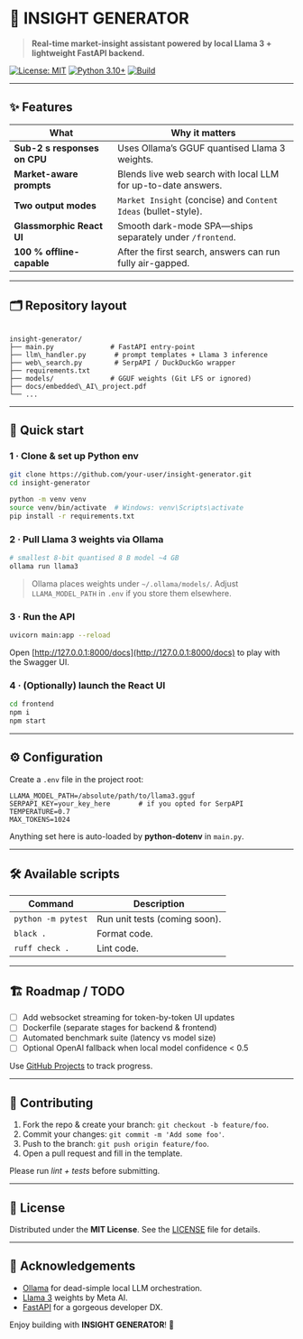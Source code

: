 # 🤖 INSIGHT GENERATOR

> **Real-time market-insight assistant powered by local Llama 3 + lightweight FastAPI backend.**

[![License: MIT](https://img.shields.io/badge/License-MIT-yellow.svg)](LICENSE)
[![Python 3.10+](https://img.shields.io/badge/python-3.10%2B-blue)](https://www.python.org/)
[![Build](https://img.shields.io/github/actions/workflow/status/your-user/insight-generator/ci.yml?branch=main)](https://github.com/your-user/insight-generator/actions)

---

## ✨ Features

| What | Why it matters |
|------|----------------|
| **Sub-2 s responses on CPU** | Uses Ollama’s GGUF quantised Llama 3 weights. |
| **Market-aware prompts** | Blends live web search with local LLM for up-to-date answers. |
| **Two output modes** | `Market Insight` (concise) and `Content Ideas` (bullet-style). |
| **Glassmorphic React UI** | Smooth dark-mode SPA—ships separately under `/frontend`. |
| **100 % offline-capable** | After the first search, answers can run fully air-gapped. |

---

## 🗂️ Repository layout

```

insight-generator/
├── main.py              # FastAPI entry-point
├── llm\_handler.py       # prompt templates + Llama 3 inference
├── web\_search.py        # SerpAPI / DuckDuckGo wrapper
├── requirements.txt
├── models/              # GGUF weights (Git LFS or ignored)
├── docs/embedded\_AI\_project.pdf
└── ...

````

---

## 🚀 Quick start

### 1 · Clone & set up Python env

```bash
git clone https://github.com/your-user/insight-generator.git
cd insight-generator

python -m venv venv
source venv/bin/activate  # Windows: venv\Scripts\activate
pip install -r requirements.txt
````

### 2 · Pull Llama 3 weights via **Ollama**

```bash
# smallest 8-bit quantised 8 B model ~4 GB
ollama run llama3
```

> Ollama places weights under `~/.ollama/models/`. Adjust `LLAMA_MODEL_PATH`
> in `.env` if you store them elsewhere.

### 3 · Run the API

```bash
uvicorn main:app --reload
```

Open [http://127.0.0.1:8000/docs](http://127.0.0.1:8000/docs) to play with the Swagger UI.

### 4 · (Optionally) launch the React UI

```bash
cd frontend
npm i
npm start
```

---

## ⚙️ Configuration

Create a `.env` file in the project root:

```env
LLAMA_MODEL_PATH=/absolute/path/to/llama3.gguf
SERPAPI_KEY=your_key_here       # if you opted for SerpAPI
TEMPERATURE=0.7
MAX_TOKENS=1024
```

Anything set here is auto-loaded by **python-dotenv** in `main.py`.

---

## 🛠️ Available scripts

| Command            | Description                   |
| ------------------ | ----------------------------- |
| `python -m pytest` | Run unit tests (coming soon). |
| `black .`          | Format code.                  |
| `ruff check .`     | Lint code.                    |

---

## 🏗️ Roadmap / TODO

* [ ] Add websocket streaming for token-by-token UI updates
* [ ] Dockerfile (separate stages for backend & frontend)
* [ ] Automated benchmark suite (latency vs model size)
* [ ] Optional OpenAI fallback when local model confidence < 0.5

Use [GitHub Projects](../../projects) to track progress.

---

## 🤝 Contributing

1. Fork the repo & create your branch: `git checkout -b feature/foo`.
2. Commit your changes: `git commit -m 'Add some foo'`.
3. Push to the branch: `git push origin feature/foo`.
4. Open a pull request and fill in the template.

Please run *lint + tests* before submitting.

---

## 📜 License

Distributed under the **MIT License**.
See the [LICENSE](LICENSE) file for details.

---

## 🙏 Acknowledgements

* [Ollama](https://github.com/ollama/ollama) for dead-simple local LLM orchestration.
* [Llama 3](https://ai.meta.com/llama/) weights by Meta AI.
* [FastAPI](https://fastapi.tiangolo.com/) for a gorgeous developer DX.

Enjoy building with **INSIGHT GENERATOR**! 🎉

```
```

